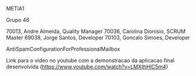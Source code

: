 METIA1

Grupo 46

70013, Andre Almeida, Quality Manager
70036, Carolina Dionisio, SCRUM Master
69038, Jorge Santos, Developer
70103, Goncalo Simoes, Developer


AntiSpamConfigurationForProfessionalMailbox

Link para o video no youtube com a demonstracao da aplicacao final desenvolvida (https://www.youtube.com/watch?v=LMXthHlC5m4)
